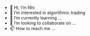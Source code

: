 - 👋 Hi, I’m Nhi
- 👀 I’m interested in algorithmic trading
- 🌱 I’m currently learning ...
- 💞️ I’m looking to collaborate on ...
- 📫 How to reach me ...

<!---
nhilh/nhilh is a ✨ special ✨ repository because its `README.md` (this file) appears on your GitHub profile.
You can click the Preview link to take a look at your changes.
--->
